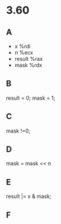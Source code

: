 # 3.60

## A

- x %rdi
- n %ecx
- result %rax
- mask %rdx

## B

result = 0; mask = 1;

## C

mask !=0;

## D

mask = mask << n

## E

result |= x & mask;

## F
